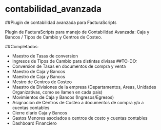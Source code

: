 # contabilidad_avanzada
##Plugin de contabilidad avanzada para FacturaScripts

Plugin de FacturaScripts para manejo de Contabilidad Avanzada: Caja y Bancos / Tipos de Cambio y Centros de Costeo.

##Completados:
- Maestro de Tasas de conversion
- Ingresos de Tipos de Cambio para distintas divisas
##TO-DO:
- Conversion de Tasas en documentos de compra y venta
- Maestro de Caja y Bancos
- Maestro de Caja y Bancos
- Mestro de Centros de Costeo
- Maestro de Divisiones de la empresa (Departamentos, Areas, Unidades Organizativas, como se llamen en cada pais)
- Movimientos de Caja y Bancos (Ingresos/Egresos)
- Asignación de Centros de Costeo a documentos de compra y/o a cuentas contables
- Cierre diario Caja y Bancos
- Gastos Menores asociados a centros de costo y cuentas contables
- Dashboard Financiero
